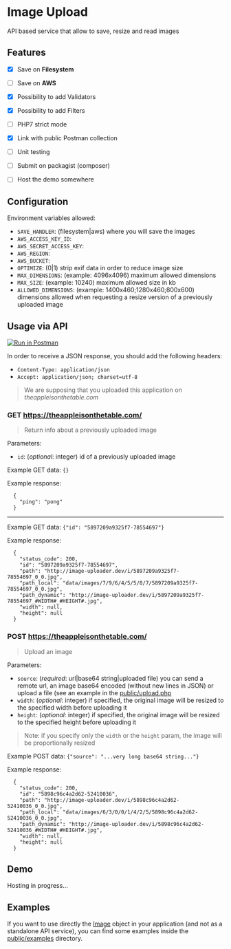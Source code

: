 # Image Upload

API based service that allow to save, resize and read images


## Features

- [x] Save on **Filesystem**
- [ ] Save on **AWS**
- [x] Possibility to add Validators
- [x] Possibility to add Filters
- [ ] PHP7 strict mode
- [x] Link with public Postman collection
- [ ] Unit testing
- [ ] Submit on packagist (composer)
- [ ] Host the demo somewhere


## Configuration

Environment variables allowed:
- `SAVE_HANDLER`: (filesystem|aws) where you will save the images
- `AWS_ACCESS_KEY_ID`:
- `AWS_SECRET_ACCESS_KEY`:
- `AWS_REGION`:
- `AWS_BUCKET`:
- `OPTIMIZE`: (0|1) strip exif data in order to reduce image size
- `MAX_DIMENSIONS`: (example: 4096x4096) maximum allowed dimensions
- `MAX_SIZE`: (example: 10240) maximum allowed size in kb
- `ALLOWED_DIMENSIONS`: (example: 1400x460;1280x460;800x600) dimensions allowed when requesting a resize version of a previously uploaded image


## Usage via API

[![Run in Postman](https://run.pstmn.io/button.svg)](https://app.getpostman.com/run-collection/0c7cee4b3b9d99cfbd2f)

In order to receive a JSON response, you should add the following headers:
- `Content-Type: application/json`
- `Accept: application/json; charset=utf-8`

> We are supposing that you uploaded this application on *theappleisonthetable.com*

### GET https://theappleisonthetable.com/

> Return info about a previously uploaded image

Parameters:
- `id`: (*optional*: integer) id of a previously uploaded image

Example GET data: `{}`

Example response:
```
  {
    "ping": "pong"
  }
```

---

Example GET data: `{"id": "5897209a9325f7-78554697"}`

Example response:
```
  {
    "status_code": 200,
    "id": "5897209a9325f7-78554697",
    "path": "http://image-uploader.dev/i/5897209a9325f7-78554697_0_0.jpg",
    "path_local": "data/images/7/9/6/4/5/5/8/7/5897209a9325f7-78554697_0_0.jpg",
    "path_dynamic": "http://image-uploader.dev/i/5897209a9325f7-78554697_#WIDTH#_#HEIGHT#.jpg",
    "width": null,
    "height": null
  }
```

### POST https://theappleisonthetable.com/

> Upload an image

Parameters:
- `source`: (*required*: url|base64 string|uploaded file) you can send a remote url, an image base64 encoded (without new lines in JSON) or upload a file (see an example in the [public/upload.php](../tree/master/public/upload.php)
- `width`: (*optional*: integer) if specified, the original image will be resized to the specified width before uploading it
- `height`: (*optional*: integer) if specified, the original image will be resized to the specified height before uploading it

> Note: if you specify only the `width` or the `height` param, the image will be proportionally resized

Example POST data: `{"source": "...very long base64 string..."}`

Example response:
```
  {
    "status_code": 200,
    "id": "5898c96c4a2d62-52410036",
    "path": "http://image-uploader.dev/i/5898c96c4a2d62-52410036_0_0.jpg",
    "path_local": "data/images/6/3/0/0/1/4/2/5/5898c96c4a2d62-52410036_0_0.jpg",
    "path_dynamic": "http://image-uploader.dev/i/5898c96c4a2d62-52410036_#WIDTH#_#HEIGHT#.jpg",
    "width": null,
    "height": null
  }
```


## Demo

Hosting in progress...


## Examples

If you want to use directly the [Image](../tree/master/src/ImageUploader/Entity/Image.php) object in your application
(and not as a standalone API service), you can find some examples inside the
[public/examples](../tree/master/public/examples) directory.